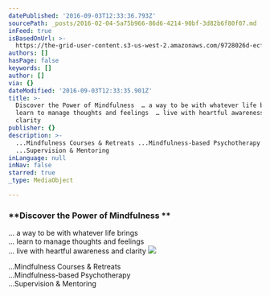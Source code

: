 ```yaml
---
datePublished: '2016-09-03T12:33:36.793Z'
sourcePath: _posts/2016-02-04-5a75b966-86d6-4214-90bf-3d82b6f80f07.md
inFeed: true
isBasedOnUrl: >-
  https://the-grid-user-content.s3-us-west-2.amazonaws.com/9728026d-ecf9-4864-94bf-68792634fd44.jpg
authors: []
hasPage: false
keywords: []
author: []
via: {}
dateModified: '2016-09-03T12:33:35.901Z'
title: >-
  Discover the Power of Mindfulness  … a way to be with whatever life brings  …
  learn to manage thoughts and feelings  … live with heartful awareness and
  clarity
publisher: {}
description: >-
  ...Mindfulness Courses & Retreats ...Mindfulness-based Psychotherapy
  ...Supervision & Mentoring
inLanguage: null
inNav: false
starred: true
_type: MediaObject

---
```

### **Discover the Power of Mindfulness **  
... a way to be with whatever life brings   
... learn to manage thoughts and feelings   
... live with heartful awareness and clarity
![](https://the-grid-user-content.s3-us-west-2.amazonaws.com/fdf21eae-dbb6-4901-a084-c9c7674ee187.jpg)

...Mindfulness Courses & Retreats  
...Mindfulness-based Psychotherapy  
...Supervision & Mentoring